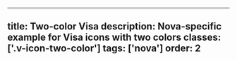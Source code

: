 <!--
 *              Copyright (c) 2025 Visa, Inc.
 *
 * Licensed under the Apache License, Version 2.0 (the "License");
 * you may not use this file except in compliance with the License.
 * You may obtain a copy of the License at
 *
 *         http://www.apache.org/licenses/LICENSE-2.0
 *
 * Unless required by applicable law or agreed to in writing, software
 * distributed under the License is distributed on an "AS IS" BASIS,
 * WITHOUT WARRANTIES OR CONDITIONS OF ANY KIND, either express or implied.
 * See the License for the specific language governing permissions and
 * limitations under the License.
 *
 -->
---
title: Two-color Visa
description: Nova-specific example for Visa icons with two colors 
classes: ['.v-icon-two-color']
tags: ['nova']
order: 2
---

<svg class="v-icon v-icon-visa v-icon-low v-icon-two-color" height="24" viewbox="0 0 24 24" width="24">
  <use href="#visa-notifications-low">
  </use>
</svg>

